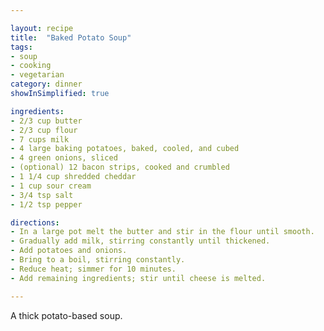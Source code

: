 ```yaml
---

layout: recipe
title:  "Baked Potato Soup"
tags: 
- soup
- cooking
- vegetarian
category: dinner
showInSimplified: true

ingredients:
- 2/3 cup butter
- 2/3 cup flour
- 7 cups milk
- 4 large baking potatoes, baked, cooled, and cubed
- 4 green onions, sliced
- (optional) 12 bacon strips, cooked and crumbled
- 1 1/4 cup shredded cheddar
- 1 cup sour cream
- 3/4 tsp salt
- 1/2 tsp pepper

directions:
- In a large pot melt the butter and stir in the flour until smooth. 
- Gradually add milk, stirring constantly until thickened. 
- Add potatoes and onions. 
- Bring to a boil, stirring constantly. 
- Reduce heat; simmer for 10 minutes. 
- Add remaining ingredients; stir until cheese is melted.

---
```


A thick potato-based soup.